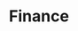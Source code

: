 ---
title: Finance
path: xp.administration
order: 2
type: Overseer
userID: am9zaWVAZmxhdGxhbmRncm91cC5vcmc=
rprs: false
---